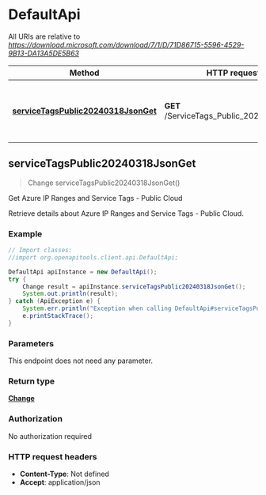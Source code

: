 # DefaultApi

All URIs are relative to *https://download.microsoft.com/download/7/1/D/71D86715-5596-4529-9B13-DA13A5DE5B63*

Method | HTTP request | Description
------------- | ------------- | -------------
[**serviceTagsPublic20240318JsonGet**](DefaultApi.md#serviceTagsPublic20240318JsonGet) | **GET** /ServiceTags_Public_20240318.json | Get Azure IP Ranges and Service Tags - Public Cloud



## serviceTagsPublic20240318JsonGet

> Change serviceTagsPublic20240318JsonGet()

Get Azure IP Ranges and Service Tags - Public Cloud

Retrieve details about Azure IP Ranges and Service Tags - Public Cloud.

### Example

```java
// Import classes:
//import org.openapitools.client.api.DefaultApi;

DefaultApi apiInstance = new DefaultApi();
try {
    Change result = apiInstance.serviceTagsPublic20240318JsonGet();
    System.out.println(result);
} catch (ApiException e) {
    System.err.println("Exception when calling DefaultApi#serviceTagsPublic20240318JsonGet");
    e.printStackTrace();
}
```

### Parameters

This endpoint does not need any parameter.

### Return type

[**Change**](Change.md)

### Authorization

No authorization required

### HTTP request headers

- **Content-Type**: Not defined
- **Accept**: application/json

